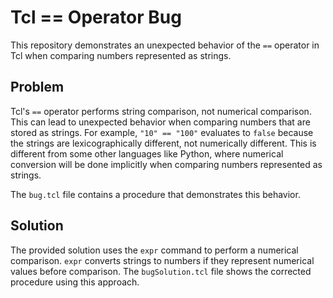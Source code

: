 # Tcl == Operator Bug

This repository demonstrates an unexpected behavior of the `==` operator in Tcl when comparing numbers represented as strings.

## Problem

Tcl's `==` operator performs string comparison, not numerical comparison. This can lead to unexpected behavior when comparing numbers that are stored as strings. For example, `"10" == "100"` evaluates to `false` because the strings are lexicographically different, not numerically different. This is different from some other languages like Python, where numerical conversion will be done implicitly when comparing numbers represented as strings. 

The `bug.tcl` file contains a procedure that demonstrates this behavior.

## Solution

The provided solution uses the `expr` command to perform a numerical comparison.  `expr` converts strings to numbers if they represent numerical values before comparison. The `bugSolution.tcl` file shows the corrected procedure using this approach.
